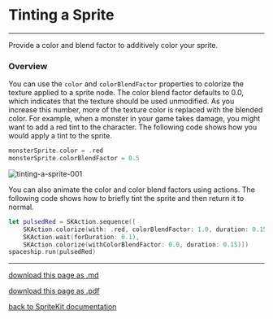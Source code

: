 # Tinting a Sprite

-------------------

Provide a color and blend factor to additively color your sprite.

### Overview

You can use the `color` and `colorBlendFactor` properties to colorize the texture applied to a sprite node. The color blend factor defaults to 0.0, which indicates that the texture should be used unmodified. As you increase this number, more of the texture color is replaced with the blended color. For example, when a monster in your game takes damage, you might want to add a red tint to the character. The following code shows how you would apply a tint to the sprite.

```swift
monsterSprite.color = .red
monsterSprite.colorBlendFactor = 0.5
```

![tinting-a-sprite-001](/images/028-skspritenode-tinting-a-sprite-001.png)

You can also animate the color and color blend factors using actions. The following code shows how to briefly tint the sprite and then return it to normal.

```swift
let pulsedRed = SKAction.sequence([
    SKAction.colorize(with: .red, colorBlendFactor: 1.0, duration: 0.15),
    SKAction.wait(forDuration: 0.1),
    SKAction.colorize(withColorBlendFactor: 0.0, duration: 0.15)])
spaceship.run(pulsedRed)
```

----------------

[download this page as .md](https://raw.githubusercontent.com/retrokid/retrokid.github.io/master/tech_notes/spritekit_documentation/028-skspritenode-tinting-a-sprite.md)

[download this page as .pdf](https://github.com/retrokid/retrokid.github.io/raw/master/tech_notes/spritekit_documentation/028-skspritenode-tinting-a-sprite.pdf)

[back to SpriteKit documentation](./spritekit-documentation)
